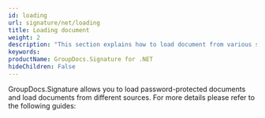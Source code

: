 ```yaml
---
id: loading
url: signature/net/loading
title: Loading document
weight: 2
description: "This section explains how to load document from various sources like file, streams, remote web resources, loading document from FTP, Amazon or Azure storage etc."
keywords: 
productName: GroupDocs.Signature for .NET
hideChildren: False
---
```

GroupDocs.Signature allows you to load password-protected documents and load documents from different sources. For more details please refer to the following guides:

